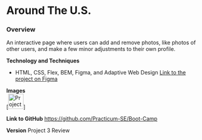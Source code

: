 # Around The U.S.

### Overview  
An interactive page where users can add and remove photos, like photos of other users, and make a few minor adjustments to their own profile. 

**Technology and Techniques**

* HTML, CSS, Flex, BEM, Figma, and Adaptive Web Design
[Link to the project on Figma](https://www.figma.com/file/ii4xxsJ0ghevUOcssTlHZv/Sprint-3%3A-Around-the-US?node-id=0%3A1)  

**Images**  
[<img alt="Project 3" width="40px" src="https://practicum-content.s3.us-west-1.amazonaws.com/resources/moved_project-3-desktop-mobile_1651235950.png" />]


**Link to GitHub**
https://github.com/Practicum-SE/Boot-Camp

**Version**
Project 3 Review

